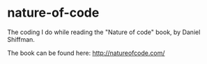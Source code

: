 nature-of-code
==============

The coding I do while reading the "Nature of code" book, by Daniel Shiffman.  

The book can be found here: http://natureofcode.com/
